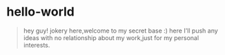 # hello-world
>hey guy!
jokery here,welcome to my secret base :)
here I'll push any ideas with no relationship about my work,just for my personal interests.

